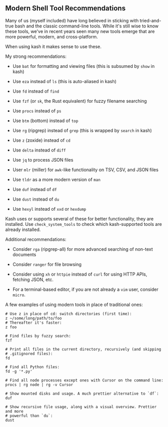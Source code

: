 ## Modern Shell Tool Recommendations

Many of us (myself included) have long believed in sticking with tried-and-true bash and
the classic command-line tools.
While it's still wise to know these tools, we've in recent years seen many new tools
emerge that are more powerful, modern, and cross-platform.

When using kash it makes sense to use these.

My strong recommendations:

- Use `bat` for formatting and viewing files (this is subsumed by `show` in kash)

- Use `eza` instead of `ls` (this is auto-aliased in kash)

- Use `fd` instead of `find`

- Use `fzf` (or `sk`, the Rust equivalent) for fuzzy filename searching

- Use `procs` instead of `ps`

- Use `btm` (bottom) instead of `top`

- Use `rg` (ripgrep) instead of `grep` (this is wrapped by `search` in kash)

- Use `z` (zoxide) instead of `cd`

- Use `delta` instead of `diff`

- Use `jq` to process JSON files

- User `mlr` (miller) for `awk`-like functionality on TSV, CSV, and JSON files

- Use `tldr` as a more modern version of `man`

- Use `duf` instead of `df`

- Use `dust` instead of `du`

- Use `hexyl` instead of `xxd` or `hexdump`

Kash uses or supports several of these for better functionality, they are installed.
Use `check_system_tools` to check which kash-supported tools are already installed.

Additional recommendations:

- Consider `rga` (ripgrep-all) for more advanced searching of non-text documents

- Consider `ranger` for file browsing

- Consider using `xh` or `httpie` instead of `curl` for using HTTP APIs, fetching JSON,
  etc.

- For a terminal-based editor, if you are not already a `vim` user, consider `micro`.

A few examples of using modern tools in place of traditional ones:

```shell
# Use z in place of cd: switch directories (first time):
z ~/some/long/path/to/foo
# Thereafter it's faster:
z foo

# Find files by fuzzy search:
fzf

# Print all files in the current directory, recursively (and skipping
# .gitignored files):
fd 

# Find all Python files:
fd -g '*.py'

# Find all node processes except ones with Cursor on the command line:
procs | rg node | rg -v Cursor

# Show mounted disks and usage. A much prettier alternative to `df`:
duf

# Show recursive file usage, along with a visual overview. Prettier and more
# powerful than `du`:
dust
```
